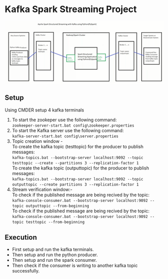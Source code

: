 # Kafka Spark Streaming Project

![img.png](img.png)

## Setup
Using CMDER setup 4 kafka terminals

1. To start the zookeper use the following command:  
```zookeeper-server-start.bat config\zookeeper.properties```
2. To start the Kafka server use the following command:  
```kafka-server-start.bat config\server.properties```
3. Topic creation window -  
To create the kafka topic (testtopic) for the producer to publish messages:  
```kafka-topics.bat --bootstrap-server localhost:9092 --topic testtopic --create --partitions 3 --replication-factor 1 ```  
To create the kafka topic (outputtopic) for the producer to publish messages:  
```kafka-topics.bat --bootstrap-server localhost:9092 --topic outputtopic --create partitions 3 --replication-factor 1```
4. Stream verification window:-   
To check if the published message are being recived by the topic:   
```kafka-console-consumer.bat --bootstrap-server localhost:9092 --topic outputtopic --from-beginning```  
To check if the published message are being recived by the topic:  
```kafka-console-consumer.bat --bootstrap-server localhost:9092 --topic testtopic --from-beginning```


## Execution
- First setup and run the kafka terminals.  
- Then setup and run the python producer.  
- Then setup and run the spark consumer. 
- Then check if the consumer is writing to another kafka topic successfully.

